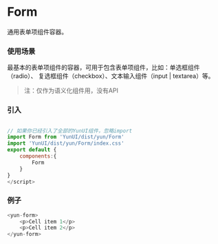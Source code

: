# Form

通用表单项组件容器。

### 使用场景

最基本的表单项组件的容器，可用于包含表单项组件，比如：单选框组件（radio）、
复选框组件（checkbox）、文本输入组件（input | textarea）等。

> 注：仅作为语义化组件用，没有API

### 引入

``` javascript

// 如果你已经引入了全部的YunUI组件，忽略import
import Form from 'YunUI/dist/yun/Form'
import 'YunUI/dist/yun/Form/index.css'
export default {
    components:{
        Form
    }
}
</script>
```

### 例子

``` javascript
<yun-form>
    <p>Cell item 1</p>
    <p>Cell item 2</p>
</yun-form>
```